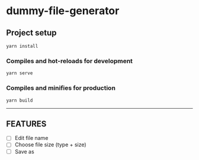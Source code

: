 # dummy-file-generator

## Project setup

```
yarn install
```

### Compiles and hot-reloads for development

```
yarn serve
```

### Compiles and minifies for production

```
yarn build
```

---

## FEATURES

- [ ] Edit file name
- [ ] Choose file size (type + size)
- [ ] Save as
